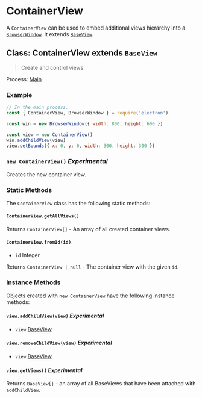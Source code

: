 # ContainerView

A `ContainerView` can be used to embed additional views hierarchy into a
[`BrowserWindow`](browser-window.md).
It extends [`BaseView`](base-view.md).

## Class: ContainerView extends `BaseView`

> Create and control views.

Process: [Main](../glossary.md#main-process)

### Example

```javascript
// In the main process.
const { ContainerView, BrowserWindow } = require('electron')

const win = new BrowserWindow({ width: 800, height: 600 })

const view = new ContainerView()
win.addChildView(view)
view.setBounds({ x: 0, y: 0, width: 300, height: 300 })
```

### `new ContainerView()` _Experimental_

Creates the new container view.

### Static Methods

The `ContainerView` class has the following static methods:

#### `ContainerView.getAllViews()`

Returns `ContainerView[]` - An array of all created container views.

#### `ContainerView.fromId(id)`

* `id` Integer

Returns `ContainerView | null` - The container view with the given `id`.

### Instance Methods

Objects created with `new ContainerView` have the following instance methods:

#### `view.addChildView(view)` _Experimental_

* `view` [BaseView](base-view.md)

#### `view.removeChildView(view)` _Experimental_

* `view` [BaseView](base-view.md)

#### `view.getViews()` _Experimental_

Returns `BaseView[]` - an array of all BaseViews that have been attached
with `addChildView`.
